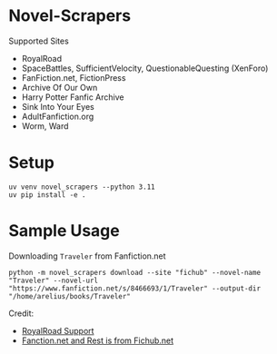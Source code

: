 # Novel-Scrapers

Supported Sites
- RoyalRoad
- SpaceBattles, SufficientVelocity, QuestionableQuesting (XenForo)
- FanFiction.net, FictionPress
- Archive Of Our Own
- Harry Potter Fanfic Archive
- Sink Into Your Eyes
- AdultFanfiction.org
- Worm, Ward


# Setup

```
uv venv novel_scrapers --python 3.11
uv pip install -e .
```

# Sample Usage

Downloading `Traveler` from Fanfiction.net
```
python -m novel_scrapers download --site "fichub" --novel-name "Traveler" --novel-url "https://www.fanfiction.net/s/8466693/1/Traveler" --output-dir "/home/arelius/books/Traveler"
```

Credit:
- [RoyalRoad Support](https://github.com/sgprinc/RoyalRoadScraper)
- [Fanction.net and Rest is from Fichub.net](https://fichub.net/)

